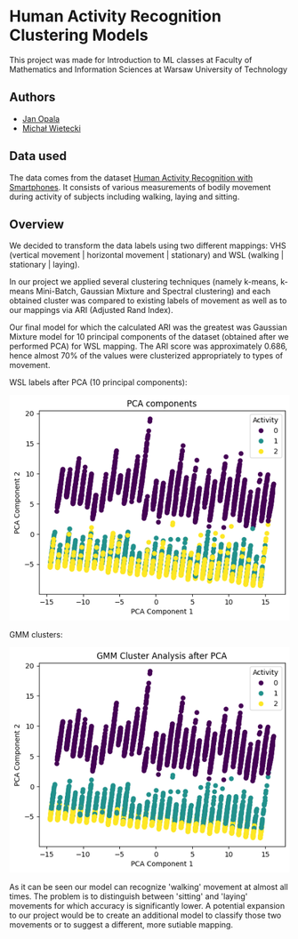 # Human Activity Recognition Clustering Models

This project was made for Introduction to ML classes at Faculty of Mathematics and Information Sciences at Warsaw University of Technology

## Authors
- [Jan Opala](https://github.com/opalaj)
- [Michał Wietecki](https://github.com/michalwietecki)

## Data used
The data comes from the dataset [Human Activity Recognition with Smartphones](https://www.kaggle.com/datasets/uciml/human-activity-recognition-with-smartphones).
It consists of various measurements of bodily movement during activity of subjects including walking, laying and sitting.

## Overview
We decided to transform the data labels using two different mappings: VHS (vertical movement | horizontal movement | stationary) and WSL (walking | stationary | laying).

In our project we applied several clustering techniques (namely k-means, k-means Mini-Batch, Gaussian Mixture and Spectral clustering) and each obtained cluster was compared to existing labels of movement as well as to our mappings via ARI (Adjusted Rand Index).

Our final model for which the calculated ARI was the greatest was Gaussian Mixture model for 10 principal components of the dataset (obtained after we performed PCA) for WSL mapping. The ARI score 
was approximately 0.686, hence almost 70% of the values were clusterized appropriately to types of movement.

WSL labels after PCA (10 principal components):

![Labels after PCA](https://github.com/JanOpala/HARClusteringModel/blob/main/original_labels_pca.png)

GMM clusters:

![Gaussian Mixture Model](https://github.com/JanOpala/HARClusteringModel/blob/main/final_model_gmm10.png)

As it can be seen our model can recognize 'walking' movement at almost all times. The problem is to distinguish between 'sitting' and 'laying' movements for which accuracy is significantly lower. A potential expansion to our project would be to create an additional model to classify those two movements or to suggest a different, more sutiable mapping. 
